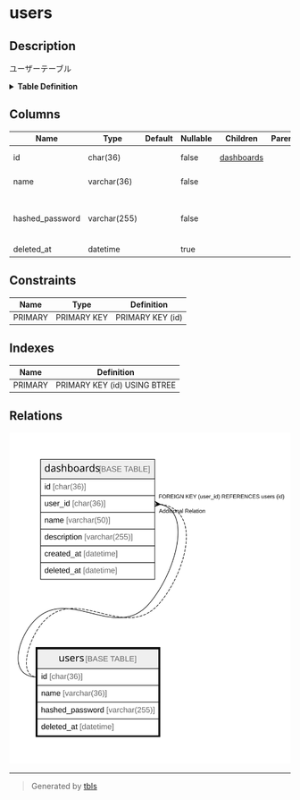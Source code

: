# users

## Description

ユーザーテーブル

<details>
<summary><strong>Table Definition</strong></summary>

```sql
CREATE TABLE `users` (
  `id` char(36) COLLATE utf8mb4_general_ci NOT NULL,
  `name` varchar(36) COLLATE utf8mb4_general_ci NOT NULL,
  `hashed_password` varchar(255) COLLATE utf8mb4_general_ci NOT NULL,
  `deleted_at` datetime DEFAULT NULL,
  PRIMARY KEY (`id`)
) ENGINE=InnoDB DEFAULT CHARSET=utf8mb4 COLLATE=utf8mb4_general_ci
```

</details>

## Columns

| Name | Type | Default | Nullable | Children | Parents | Comment |
| ---- | ---- | ------- | -------- | -------- | ------- | ------- |
| id | char(36) |  | false | [dashboards](dashboards.md) |  | ユーザーUUID |
| name | varchar(36) |  | false |  |  | ユーザー名 |
| hashed_password | varchar(255) |  | false |  |  | ハッシュ化されたパスワード |
| deleted_at | datetime |  | true |  |  | 削除日時 |

## Constraints

| Name | Type | Definition |
| ---- | ---- | ---------- |
| PRIMARY | PRIMARY KEY | PRIMARY KEY (id) |

## Indexes

| Name | Definition |
| ---- | ---------- |
| PRIMARY | PRIMARY KEY (id) USING BTREE |

## Relations

![er](users.svg)

---

> Generated by [tbls](https://github.com/k1LoW/tbls)
